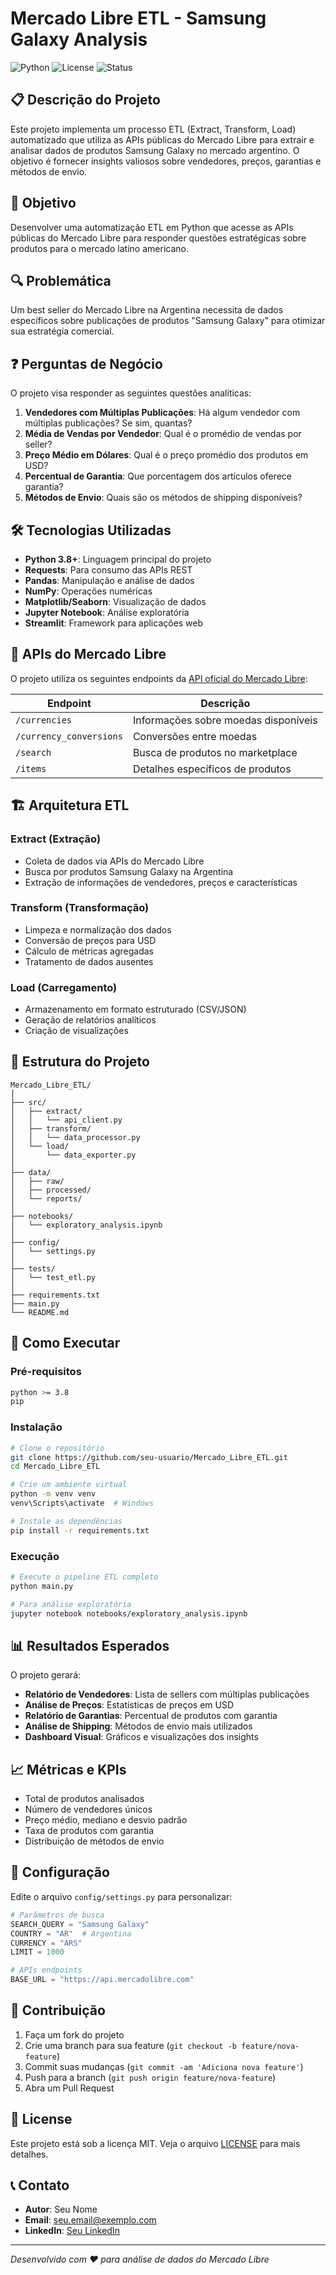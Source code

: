 # Mercado Libre ETL - Samsung Galaxy Analysis

![Python](https://img.shields.io/badge/python-v3.8+-blue.svg)
![License](https://img.shields.io/badge/license-MIT-green.svg)
![Status](https://img.shields.io/badge/status-active-success.svg)

## 📋 Descrição do Projeto

Este projeto implementa um processo ETL (Extract, Transform, Load) automatizado que utiliza as APIs públicas do Mercado Libre para extrair e analisar dados de produtos Samsung Galaxy no mercado argentino. O objetivo é fornecer insights valiosos sobre vendedores, preços, garantias e métodos de envio.

## 🎯 Objetivo

Desenvolver uma automatização ETL em Python que acesse as APIs públicas do Mercado Libre para responder questões estratégicas sobre produtos para o mercado latino americano.

## 🔍 Problemática

Um best seller do Mercado Libre na Argentina necessita de dados específicos sobre publicações de produtos "Samsung Galaxy" para otimizar sua estratégia comercial.

## ❓ Perguntas de Negócio

O projeto visa responder as seguintes questões analíticas:

1. **Vendedores com Múltiplas Publicações**: Há algum vendedor com múltiplas publicações? Se sim, quantas?
2. **Média de Vendas por Vendedor**: Qual é o promédio de vendas por seller?
3. **Preço Médio em Dólares**: Qual é o preço promédio dos produtos em USD?
4. **Percentual de Garantia**: Que porcentagem dos artículos oferece garantia?
5. **Métodos de Envio**: Quais são os métodos de shipping disponíveis?

## 🛠️ Tecnologias Utilizadas

- **Python 3.8+**: Linguagem principal do projeto
- **Requests**: Para consumo das APIs REST
- **Pandas**: Manipulação e análise de dados
- **NumPy**: Operações numéricas
- **Matplotlib/Seaborn**: Visualização de dados
- **Jupyter Notebook**: Análise exploratória
- **Streamlit**: Framework para aplicações web
## 📡 APIs do Mercado Libre

O projeto utiliza os seguintes endpoints da [API oficial do Mercado Libre](https://developers.mercadolibre.com/):

| Endpoint | Descrição |
|----------|-----------|
| `/currencies` | Informações sobre moedas disponíveis |
| `/currency_conversions` | Conversões entre moedas |
| `/search` | Busca de produtos no marketplace |
| `/items` | Detalhes específicos de produtos |

## 🏗️ Arquitetura ETL

### Extract (Extração)
- Coleta de dados via APIs do Mercado Libre
- Busca por produtos Samsung Galaxy na Argentina
- Extração de informações de vendedores, preços e características

### Transform (Transformação)
- Limpeza e normalização dos dados
- Conversão de preços para USD
- Cálculo de métricas agregadas
- Tratamento de dados ausentes

### Load (Carregamento)
- Armazenamento em formato estruturado (CSV/JSON)
- Geração de relatórios analíticos
- Criação de visualizações

## 📁 Estrutura do Projeto

```
Mercado_Libre_ETL/
│
├── src/
│   ├── extract/
│   │   └── api_client.py
│   ├── transform/
│   │   └── data_processor.py
│   └── load/
│       └── data_exporter.py
│
├── data/
│   ├── raw/
│   ├── processed/
│   └── reports/
│
├── notebooks/
│   └── exploratory_analysis.ipynb
│
├── config/
│   └── settings.py
│
├── tests/
│   └── test_etl.py
│
├── requirements.txt
├── main.py
└── README.md
```

## 🚀 Como Executar

### Pré-requisitos
```bash
python >= 3.8
pip
```

### Instalação
```bash
# Clone o repositório
git clone https://github.com/seu-usuario/Mercado_Libre_ETL.git
cd Mercado_Libre_ETL

# Crie um ambiente virtual
python -m venv venv
venv\Scripts\activate  # Windows

# Instale as dependências
pip install -r requirements.txt
```

### Execução
```bash
# Execute o pipeline ETL completo
python main.py

# Para análise exploratória
jupyter notebook notebooks/exploratory_analysis.ipynb
```

## 📊 Resultados Esperados

O projeto gerará:

- **Relatório de Vendedores**: Lista de sellers com múltiplas publicações
- **Análise de Preços**: Estatísticas de preços em USD
- **Relatório de Garantias**: Percentual de produtos com garantia
- **Análise de Shipping**: Métodos de envio mais utilizados
- **Dashboard Visual**: Gráficos e visualizações dos insights

## 📈 Métricas e KPIs

- Total de produtos analisados
- Número de vendedores únicos
- Preço médio, mediano e desvio padrão
- Taxa de produtos com garantia
- Distribuição de métodos de envio

## 🔧 Configuração

Edite o arquivo `config/settings.py` para personalizar:

```python
# Parâmetros de busca
SEARCH_QUERY = "Samsung Galaxy"
COUNTRY = "AR"  # Argentina
CURRENCY = "ARS"
LIMIT = 1000

# APIs endpoints
BASE_URL = "https://api.mercadolibre.com"
```

## 🤝 Contribuição

1. Faça um fork do projeto
2. Crie uma branch para sua feature (`git checkout -b feature/nova-feature`)
3. Commit suas mudanças (`git commit -am 'Adiciona nova feature'`)
4. Push para a branch (`git push origin feature/nova-feature`)
5. Abra um Pull Request

## 📝 License

Este projeto está sob a licença MIT. Veja o arquivo [LICENSE](LICENSE) para mais detalhes.

## 📞 Contato

- **Autor**: Seu Nome
- **Email**: seu.email@exemplo.com
- **LinkedIn**: [Seu LinkedIn](https://linkedin.com/in/seu-perfil)

---

*Desenvolvido com ❤️ para análise de dados do Mercado Libre*
